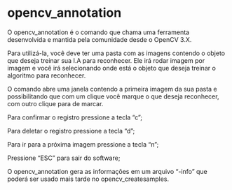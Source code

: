 # opencv_annotation

O opencv_annotation é o comando que chama uma ferramenta desenvolvida e mantida pela comunidade desde o OpenCV 3.X.

Para utilizá-la, você deve ter uma pasta com as imagens contendo o objeto que deseja treinar sua I.A para reconhecer.
Ele irá rodar imagem por imagem e você irá selecionando onde está o objeto que deseja treinar o algoritmo para reconhecer.

O comando abre uma janela contendo a primeira imagem da sua pasta e possibilitando que com um clique você marque o que deseja reconhecer, com outro clique para de marcar.

Para confirmar o registro pressione a tecla “c”;

Para deletar o registro pressione a tecla “d”;

Para ir para a próxima imagem pressione a tecla “n”;

Pressione “ESC” para sair do software;

O opencv_annotation gera as informações em um arquivo “-info” que poderá ser usado mais tarde no opencv_createsamples.
